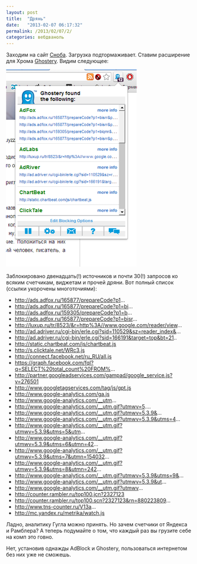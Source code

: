 ```yaml
---
layout: post
title:  "Дрянь"
date:   "2013-02-07 06:17:32"
permalink: /2013/02/07/2/
categories: вебдваноль
---
```


Заходим на сайт [Сноба](http://www.snob.ru/). Загрузка
подтормаживает. Ставим расширение для Хрома
[Ghostery](http://www.ghostery.com/). Видим следующее:

![screenshot](/assets/static/shit.png)

Заблокировано двенадцать(!) источников и почти 30(!) запросов ко
всяким счетчикам, виджетам и прочей дряни.  Вот полный список (ссылки
укорочены многоточиями):

- http://ads.adfox.ru/165877/prepareCode?p1...
- http://ads.adfox.ru/165877/prepareCode?p1=bi...
- http://ads.adfox.ru/159305/prepareCode?p1=b...
- http://ads.adfox.ru/165877/prepareCode?p1=bisr...
- http://luxup.ru/tr/8523/&r=http%3A//www.google.com/reader/view...
- http://ad.adriver.ru/cgi-bin/erle.cgi?sid=110529&sz=reader_index&...
- http://ad.adriver.ru/cgi-bin/erle.cgi?sid=166191&target=top&bt=21..
- http://static.chartbeat.com/js/chartbeat.js
- http://s.clicktale.net/WRc3.js
- http://connect.facebook.net/ru_RU/all.js
- https://graph.facebook.com/fql?q=SELECT%20total_count%20FROM%...
- http://partner.googleadservices.com/gampad/google_service.js?v=276501
- http://www.googletagservices.com/tag/js/gpt.js
- http://www.google-analytics.com/ga.js
- http://www.google-analytics.com/__utm...
- http://www.google-analytics.com/__utm.gif?utmwv=5....
- http://www.google-analytics.com/__utm.gif?utmwv=5.3.9&...
- http://www.google-analytics.com/__utm.gif?utmwv=5.3.9&utms=4...
- http://www.google-analytics.com/__utm.gif?utmwv=5.3.9&utms=5&utm...
- http://www.google-analytics.com/__utm.gif?utmwv=5.3.9&utms=6&utmn=42...
- http://www.google-analytics.com/__utm.gif?utmwv=5.3.9&utms=7&utmn=154032...
- http://www.google-analytics.com/__utm.gif?utmwv=5.3.9&utms=8&utmn=242...
- http://www.google-analytics.com/__utm.gif?utmwv=5.3.9&utms=9&...
- http://www.google-analytics.com/__utm.gif?utmwv=5.3.9&ut...
- http://www.google-analytics.com/__utm.gif?utmwv...
- http://counter.rambler.ru/top100.jcn?2327123
- http://counter.rambler.ru/top100.scn?2327123&rn=880223809...
- http://www.tns-counter.ru/V13a...
- http://mc.yandex.ru/metrika/watch.js

Ладно, аналитику Гугла можно принять. Но зачем счетчики от Яндекса и
Рамблера? А теперь подумайте о том, что каждый раз вы грузите себе на
комп это говно.

Нет, установив однажды AdBlock и Ghostery, пользоваться интернетом без
них уже не сможешь.
